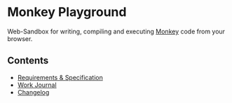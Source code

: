 # Monkey Playground

Web-Sandbox for writing, compiling and executing [Monkey](https://monkeylang.org/) code from your browser.

## Contents

- [Requirements & Specification](/docs/requirements.md)
- [Work Journal](/docs/work-journal.md)
- [Changelog](/CHANGELOG.md)

